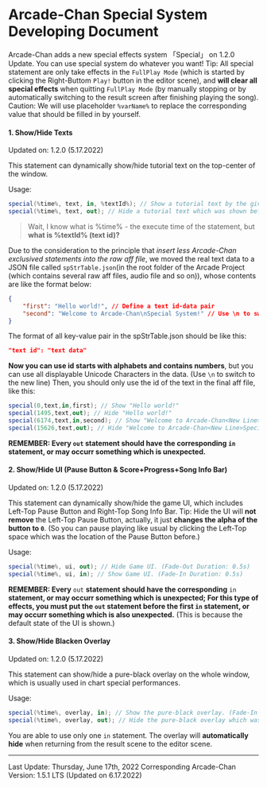 # Arcade-Chan Special System Developing Document

Arcade-Chan adds a new special effects system 「Special」 on 1.2.0 Update.
You can use special system do whatever you want!
Tip: All special statement are only take effects in the `FullPlay Mode` (which is started by clicking the Right-Buttom `Play!` button in the editor scene), and **will clear all special effects** when quitting `FullPlay Mode` (by manually stopping or by automatically switching to the result screen after finishing playing the song).
Caution: We will use placeholder `%varName%` to replace the corresponding value that should be filled in by yourself.

#### 1. Show/Hide Texts

Updated on: 1.2.0 (5.17.2022)

This statement can dynamically show/hide tutorial text on the top-center of the window.

Usage:

```cs
special(%time%, text, in, %textId%); // Show a tutorial text by the given time and the text id. (Fade-In Duration: 0.3s)
special(%time%, text, out); // Hide a tutorial text which was shown before by the given time. (Fade-Out Duration: 0.3s)
```

> Wait, I know what is %time% - the execute time of the statement, but **what is %textId% (text id)?**

Due to the consideration to the principle that *insert less Arcade-Chan exclusived statements into the raw aff file*, we moved the real text data to a JSON file called `spStrTable.json`(in the root folder of the Arcade Project (which contains several raw aff files, audio file and so on)), whose contents are like the format below:

```json
{
	"first": "Hello world!", // Define a text id-data pair
	"second": "Welcome to Arcade-Chan\nSpecial System!" // Use \n to switch to the new line
}
```

The format of all key-value pair in the spStrTable.json should be like this:

```json
"text id": "text data"
```

**Now you can use id starts with alphabets and contains numbers**, but you can use all displayable Unicode Characters in the data. (Use `\n` to switch to the new line)
Then, you should only use the id of the text in the final aff file, like this:

```cs
special(0,text,in,first); // Show "Hello world!"
special(1495,text,out); // Hide "Hello world!"
special(6174,text,in,second); // Show "Welcome to Arcade-Chan<New Line>Special System!"
special(15626,text,out); // Hide "Welcome to Arcade-Chan<New Line>Special System!"
```

**REMEMBER: Every `out` statement should have the corresponding `in` statement, or may occurr something which is unexpected.**

#### 2. Show/Hide UI (Pause Button & Score+Progress+Song Info Bar)

Updated on: 1.2.0 (5.17.2022)

This statement can dynamically show/hide the game UI, which includes Left-Top Pause Button and Right-Top Song Info Bar.
Tip: Hide the UI will **not remove** the Left-Top Pause Button, actually, it just **changes the alpha of the button to `0`**. (So you can pause playing like usual by clicking the Left-Top space which was the location of the Pause Button before.)

Usage:

```cs
special(%time%, ui, out); // Hide Game UI. (Fade-Out Duration: 0.5s)
special(%time%, ui, in); // Show Game UI. (Fade-In Duration: 0.5s)
```

**REMEMBER: Every** `out` **statement should have the corresponding** `in` **statement, or may occurr something which is unexpected;
For this type of effects, you must put the `out` statement before the first `in` statement, or may occurr something which is also unexpected.**
(This is because the default state of the UI is shown.)

#### **3. Show/Hide Blacken Overlay**

Updated on: 1.2.0 (5.17.2022)

This statement can show/hide a pure-black overlay on the whole window, which is usually used in chart special performances.

Usage:

```cs
special(%time%, overlay, in); // Show the pure-black overlay. (Fade-In Duration: 0.1s)
special(%time%, overlay, out); // Hide the pure-black overlay which was shown before. (Fade-Out Duration: 0.5s)
```

You are able to use only one `in` statement. The overlay will **automatically hide** when returning from the result scene to the editor scene.

---

Last Update: Thursday, June 17th, 2022
Corresponding Arcade-Chan Version: 1.5.1 LTS (Updated on 6.17.2022)
